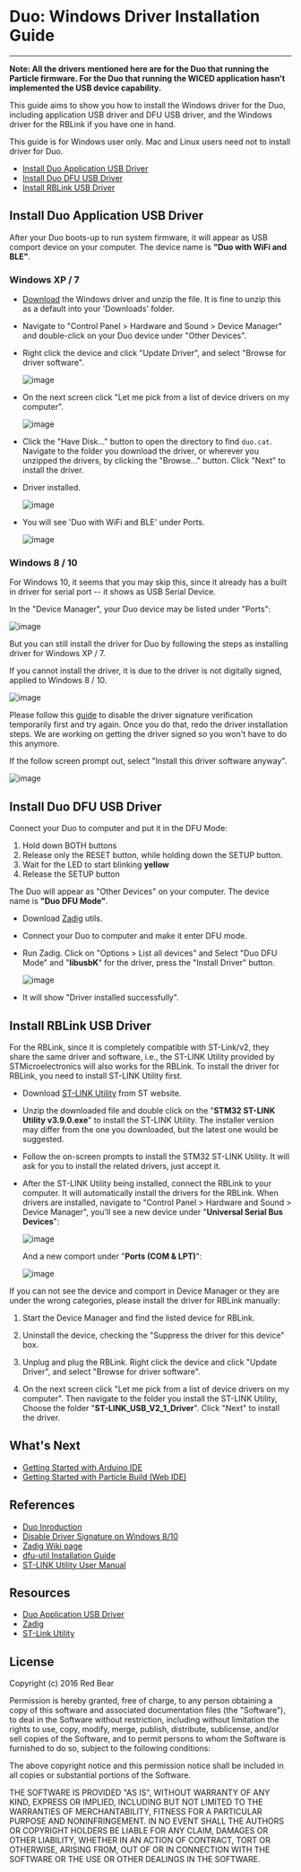 
# Duo: Windows Driver Installation Guide
---

**Note: All the drivers mentioned here are for the Duo that running the Particle firmware. For the Duo that running the WICED application hasn't  implemented the USB device capability.**

This guide aims to show you how to install the Windows driver for the Duo, including application USB driver and DFU USB driver, and the Windows driver for the RBLink if you have one in hand. 

This guide is for Windows user only. Mac and Linux users need not to install driver for Duo.

* [Install Duo Application USB Driver](#install-duo-application-usb-driver)
* [Install Duo DFU USB Driver](#install-duo-dfu-usb-driver)
* [Install RBLink USB Driver](#install-rblink-usb-driver)


## <span id="install-duo-application-usb-driver">Install Duo Application USB Driver</span>

After your Duo boots-up to run system firmware, it will appear as USB comport device on your computer. The device name is **"Duo with WiFi and BLE"**.

### Windows XP / 7

* [Download](https://github.com/redbear/Duo/raw/master/driver/windows/duo_win_driver.zip) the Windows driver and unzip the file. It is fine to unzip this as a default into your 'Downloads' folder.

* Navigate to "Control Panel > Hardware and Sound > Device Manager" and double-click on your Duo device under "Other Devices".
	
* Right click the device and click "Update Driver", and select "Browse for driver software".

	![image](images/SearchDriver.png)

* On the next screen click "Let me pick from a list of device drivers on my computer".

	![image](images/BrowseDriver.png)

* Click the "Have Disk..." button to open the directory to find `duo.cat`. Navigate to the folder you download the driver, or wherever you unzipped the drivers, by clicking the "Browse..." button. Click "Next" to install the driver.

* Driver installed.

	![image](images/Complete.png)

* You will see 'Duo with WiFi and BLE' under Ports.

	![image](images/Done.png)

### Windows 8 / 10

For Windows 10, it seems that you may skip this, since it already has a built in driver for serial port -- it shows as USB Serial Device.

In the "Device Manager", your Duo device may be listed under "Ports":

![image](images/DeviceManager.png)

But you can still install the driver for Duo by following the steps as installing driver for Windows XP / 7.

If you cannot install the driver, it is due to the driver is not digitally signed, applied to Windows 8 / 10. 

![image](images/SelectDriver.png)

Please follow this [guide](http://www.howtogeek.com/167723/how-to-disable-driver-signature-verification-on-64-bit-windows-8.1-so-that-you-can-install-unsigned-drivers/) to disable the driver signature verification temporarily first and try again. Once you do that, redo the driver installation steps. We are working on getting the driver signed so you won't have to do this anymore.

If the follow screen prompt out, select "Install this driver software anyway".

![image](images/Warning.png)


## <span id="install-duo-dfu-usb-driver">Install Duo DFU USB Driver</span>

Connect your Duo to computer and put it in the DFU Mode:

1. Hold down BOTH buttons
2. Release only the RESET button, while holding down the SETUP button.
3. Wait for the LED to start blinking **yellow**
4. Release the SETUP button

The Duo will appear as "Other Devices" on your computer. The device name is **"Duo DFU Mode"**.

* Download [Zadig](http://zadig.akeo.ie/) utils.

* Connect your Duo to computer and make it enter DFU mode.

* Run Zadig. Click on "Options > List all devices" and Select "Duo DFU Mode" and "**libusbK**" for the driver, press the "Install Driver" button.

    ![image](images/Zadig.png)

* It will show "Driver installed successfully".
## <span id="install-rblink-usb-driver">Install RBLink USB Driver</span>

For the RBLink, since it is completely compatible with ST-Link/v2, they share the same driver and software, i.e., the ST-LINK Utility provided by STMicroelectronics will also works for the RBLink. To install the driver for RBLink, you need to install ST-LINK Utility first. 

* Download [ST-LINK Utility](http://www.st.com/content/st_com/en/products/embedded-software/development-tool-software/stsw-link004.html#getsoftware-scroll) from ST website.

* Unzip the downloaded file and double click on the "**STM32 ST-LINK Utility v3.9.0.exe**" to install the ST-LINK Utility. The installer version may differ from the one you downloaded, but the latest one would be suggested.

* Follow the on-screen prompts to install the STM32 ST-LINK Utility. It will ask for you to install the related drivers, just accept it.

* After the ST-LINK Utility being installed, connect the RBLink to your computer. It will automatically install the drivers for the RBLink. When drivers are installed, navigate to "Control Panel > Hardware and Sound > Device Manager", you'll see a new device under "**Universal Serial Bus Devices**":

    ![image](images/STLink_dongle.png)     
  
    And a new comport under "**Ports (COM & LPT)**":

    ![image](images/STLink_port.png)

If you can not see the device and comport in Device Manager or they are under the wrong categories, please install the driver for RBLink manually:

1. Start the Device Manager and find the listed device for RBLink.

2. Uninstall the device, checking the "Suppress the driver for this device" box.

3. Unplug and plug the RBLink. Right click the device and click "Update Driver", and select "Browse for driver software".

4. On the next screen click "Let me pick from a list of device drivers on my computer". Then navigate to the folder you install the ST-LINK Utility, Choose the folder "**ST-LINK\_USB\_V2\_1\_Driver**". Click "Next" to install the driver.


## What's Next

* [Getting Started with Arduino IDE](getting_started_with_arduino_ide.md)
* [Getting Started with Particle Build (Web IDE)](getting_started_with_particle_build.md)


## References

* [Duo Inroduction](duo_introduction.md)
* [Disable Driver Signature on Windows 8/10](http://www.howtogeek.com/167723/how-to-disable-driver-signature-verification-on-64-bit-windows-8.1-so-that-you-can-install-unsigned-drivers/) 
* [Zadig Wiki page](https://github.com/pbatard/libwdi/wiki/Zadig)
* [dfu-util Installation Guide](dfu-util_installation_guide.md)
* [ST-LINK Utility User Manual](http://www.st.com/content/ccc/resource/technical/document/user_manual/e6/10/d8/80/d6/1d/4a/f2/CD00262073.pdf/files/CD00262073.pdf/jcr:content/translations/en.CD00262073.pdf)


## Resources

* [Duo Application USB Driver](https://github.com/redbear/Duo/raw/master/driver/windows/duo_win_driver.zip)
* [Zadig](http://zadig.akeo.ie/)
* [ST-Link Utility](http://www.st.com/content/st_com/en/products/embedded-software/development-tool-software/stsw-link004.html#getsoftware-scroll)


## License

Copyright (c) 2016 Red Bear

Permission is hereby granted, free of charge, to any person obtaining a copy of this software and associated documentation files (the "Software"), to deal in the Software without restriction, including without limitation the rights to use, copy, modify, merge, publish, distribute, sublicense, and/or sell copies of the Software, and to permit persons to whom the Software is furnished to do so, subject to the following conditions:

The above copyright notice and this permission notice shall be included in all copies or substantial portions of the Software.

THE SOFTWARE IS PROVIDED "AS IS", WITHOUT WARRANTY OF ANY KIND, EXPRESS OR IMPLIED, INCLUDING BUT NOT LIMITED TO THE WARRANTIES OF MERCHANTABILITY, FITNESS FOR A PARTICULAR PURPOSE AND NONINFRINGEMENT. IN NO EVENT SHALL THE AUTHORS OR COPYRIGHT HOLDERS BE LIABLE FOR ANY CLAIM, DAMAGES OR OTHER LIABILITY, WHETHER IN AN ACTION OF CONTRACT, TORT OR OTHERWISE, ARISING FROM, OUT OF OR IN CONNECTION WITH THE SOFTWARE OR THE USE OR OTHER DEALINGS IN THE SOFTWARE.

